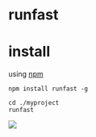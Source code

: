 # runfast

# install

using [npm](https://npmjs.org)

```
npm install runfast -g

cd ./myproject
runfast
```

<img src="https://taky.s3.amazonaws.com/31eeqbwzi548.png"/>

